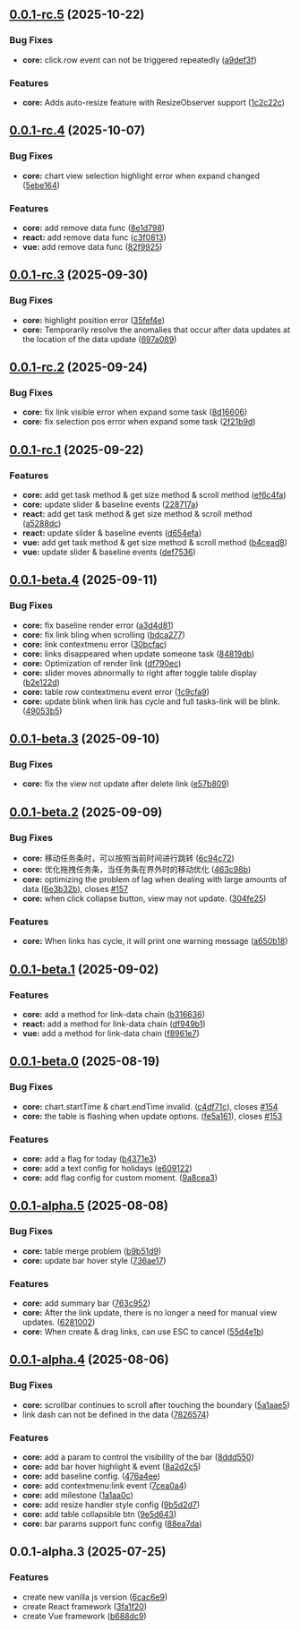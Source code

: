## [0.0.1-rc.5](https://github.com/xpyjs/gantt/compare/v0.0.1-rc.4...v0.0.1-rc.5) (2025-10-22)


### Bug Fixes

* **core:** click.row event can not be triggered repeatedly ([a9def3f](https://github.com/xpyjs/gantt/commit/a9def3f5b77de9dd38dd3520cde222d917982a13))


### Features

* **core:** Adds auto-resize feature with ResizeObserver support ([1c2c22c](https://github.com/xpyjs/gantt/commit/1c2c22cc623c49b532fe48f197fc4f6c8da561ba))



## [0.0.1-rc.4](https://github.com/xpyjs/gantt/compare/v0.0.1-rc.3...v0.0.1-rc.4) (2025-10-07)


### Bug Fixes

* **core:** chart view selection highlight error when expand changed ([5ebe164](https://github.com/xpyjs/gantt/commit/5ebe164766a1aae6732b3e0c045ae003ac3ffed7))


### Features

* **core:** add remove data func ([8e1d798](https://github.com/xpyjs/gantt/commit/8e1d798fbb042cfb992dbbd6b42dd6a4664e6540))
* **react:** add remove data func ([c3f0813](https://github.com/xpyjs/gantt/commit/c3f0813087e68404be4edb7b4dba219e5bb5391f))
* **vue:** add remove data func ([82f9925](https://github.com/xpyjs/gantt/commit/82f992565cd8acda1de81f1db689c19139cccd39))



## [0.0.1-rc.3](https://github.com/xpyjs/gantt/compare/v0.0.1-rc.2...v0.0.1-rc.3) (2025-09-30)


### Bug Fixes

* **core:** highlight position error ([35fef4e](https://github.com/xpyjs/gantt/commit/35fef4eb434f3ae1ad6aa3bec81ff349d0214ad2))
* **core:** Temporarily resolve the anomalies that occur after data updates at the location of the data update ([697a089](https://github.com/xpyjs/gantt/commit/697a08916a26d496a00d13a06af7a2422b63b8b5))



## [0.0.1-rc.2](https://github.com/xpyjs/gantt/compare/v0.0.1-rc.1...v0.0.1-rc.2) (2025-09-24)


### Bug Fixes

* **core:** fix link visible error when expand some task ([8d16606](https://github.com/xpyjs/gantt/commit/8d16606af9c0bd372037244832f1403afe9d7092))
* **core:** fix selection pos error when expand some task ([2f21b9d](https://github.com/xpyjs/gantt/commit/2f21b9da241b9cd334e8fa9486e45154a4aa5a21))



## [0.0.1-rc.1](https://github.com/xpyjs/gantt/compare/v0.0.1-beta.4...v0.0.1-rc.1) (2025-09-22)


### Features

* **core:** add get task method & get size method & scroll method ([ef6c4fa](https://github.com/xpyjs/gantt/commit/ef6c4fa156dc10a6fea2e9b6755866f5a7217d4b))
* **core:** update slider & baseline events ([228717a](https://github.com/xpyjs/gantt/commit/228717a0a5a558fc9becbb508154e615ace28589))
* **react:** add get task method & get size method & scroll method ([a5288dc](https://github.com/xpyjs/gantt/commit/a5288dcc6228edf6f8773b2619e944c6efd03b38))
* **react:** update slider & baseline events ([d654efa](https://github.com/xpyjs/gantt/commit/d654efad86d2d26e2a82735eea1cf96173ab2789))
* **vue:** add get task method & get size method & scroll method ([b4cead8](https://github.com/xpyjs/gantt/commit/b4cead8cc87be17ccea1f27f80fafbc83f9c55be))
* **vue:** update slider & baseline events ([def7536](https://github.com/xpyjs/gantt/commit/def753653e8e0463e6b6274d108e48bf2c2bbcaf))



## [0.0.1-beta.4](https://github.com/xpyjs/gantt/compare/v0.0.1-beta.3...v0.0.1-beta.4) (2025-09-11)


### Bug Fixes

* **core:** fix baseline render error ([a3d4d81](https://github.com/xpyjs/gantt/commit/a3d4d819af4937233ca23b4aee4665634a075af5))
* **core:** fix link bling when scrolling ([bdca277](https://github.com/xpyjs/gantt/commit/bdca27781f88c8ff56f3923b010b5f1df18faebc))
* **core:** link contextmenu error ([30bcfac](https://github.com/xpyjs/gantt/commit/30bcfac1be464dd3b47b3ea419d4df4265f3879c))
* **core:** links disappeared when update someone task ([84819db](https://github.com/xpyjs/gantt/commit/84819dbbc2b2d840d8179dbbee83edcafff9a207))
* **core:** Optimization of render link ([df790ec](https://github.com/xpyjs/gantt/commit/df790ec5458e4eac543e16112ab1f307c440577a))
* **core:** slider moves abnormally to right after toggle table display ([b2e122d](https://github.com/xpyjs/gantt/commit/b2e122de74c8a5380a19ecfdaa2a477e688bd1c0))
* **core:** table row contextmenu event error ([1c9cfa9](https://github.com/xpyjs/gantt/commit/1c9cfa98e862cca200ef36384f41b7fe671fe2f6))
* **core:** update blink when link has cycle and full tasks-link will be blink. ([49053b5](https://github.com/xpyjs/gantt/commit/49053b52396c4be4a8714ce4edbd876ccd90e403))



## [0.0.1-beta.3](https://github.com/xpyjs/gantt/compare/v0.0.1-beta.2...v0.0.1-beta.3) (2025-09-10)


### Bug Fixes

* **core:** fix the view not update after delete link ([e57b809](https://github.com/xpyjs/gantt/commit/e57b809d19572a7d733766375a801c52dc193719))



## [0.0.1-beta.2](https://github.com/xpyjs/gantt/compare/v0.0.1-beta.1...v0.0.1-beta.2) (2025-09-09)


### Bug Fixes

* **core:** 移动任务条时，可以按照当前时间进行跳转 ([6c94c72](https://github.com/xpyjs/gantt/commit/6c94c7288e3b8ff7bf886e3cb03af98d818ab8e6))
* **core:** 优化拖拽任务条，当任务条在界外时的移动优化 ([463c98b](https://github.com/xpyjs/gantt/commit/463c98b9f2ad108fb7fbb414acf1b30d64bb5921))
* **core:** optimizing the problem of lag when dealing with large amounts of data ([6e3b32b](https://github.com/xpyjs/gantt/commit/6e3b32b3067cfaf24b51fe26fd66f754d0fd0ee4)), closes [#157](https://github.com/xpyjs/gantt/issues/157)
* **core:** when click collapse button, view may not update. ([304fe25](https://github.com/xpyjs/gantt/commit/304fe25dadb4e8e796a75836bb2cf6c1e96867e4))


### Features

* **core:** When links has cycle, it will print one warning message ([a650b18](https://github.com/xpyjs/gantt/commit/a650b1882333ff8bcba92035cc06249265c11209))



## [0.0.1-beta.1](https://github.com/xpyjs/gantt/compare/v0.0.1-beta.0...v0.0.1-beta.1) (2025-09-02)


### Features

* **core:** add a method for link-data chain ([b316636](https://github.com/xpyjs/gantt/commit/b316636c80d0165277a2ae8d22f020c48fd2c9da))
* **react:** add a method for link-data chain ([df949b1](https://github.com/xpyjs/gantt/commit/df949b1ae7b4f52eef972b1f7d5d5889a316c227))
* **vue:** add a method for link-data chain ([f8961e7](https://github.com/xpyjs/gantt/commit/f8961e70ff62578172dfd8ed89fe8091d7dbfdb2))



## [0.0.1-beta.0](https://github.com/xpyjs/gantt/compare/v0.0.1-alpha.5...v0.0.1-beta.0) (2025-08-19)


### Bug Fixes

* **core:** chart.startTime & chart.endTime invalid. ([c4df71c](https://github.com/xpyjs/gantt/commit/c4df71c8796580562b59329bef0bdb7352f48504)), closes [#154](https://github.com/xpyjs/gantt/issues/154)
* **core:** the table is flashing when update options. ([fe5a161](https://github.com/xpyjs/gantt/commit/fe5a1613e3b6399790cbf4aac9aa077314832b1f)), closes [#153](https://github.com/xpyjs/gantt/issues/153)


### Features

* **core:** add a flag for today ([b4371e3](https://github.com/xpyjs/gantt/commit/b4371e3d09348571cf859130f74e20cc4438d7d4))
* **core:** add a text config for holidays ([e609122](https://github.com/xpyjs/gantt/commit/e60912223265bb8181cbdca4337be8a536b96639))
* **core:** add flag config for custom moment. ([9a8cea3](https://github.com/xpyjs/gantt/commit/9a8cea3e6b0feeb0f3947e2f46468a35cfd4eed2))



## [0.0.1-alpha.5](https://github.com/xpyjs/gantt/compare/v0.0.1-alpha.4...v0.0.1-alpha.5) (2025-08-08)


### Bug Fixes

* **core:** table merge problem ([b9b51d9](https://github.com/xpyjs/gantt/commit/b9b51d95fe469f132d1132096172b2434ecc38ad))
* **core:** update bar hover style ([736ae17](https://github.com/xpyjs/gantt/commit/736ae176e360a791c35e71b258353743c16c73ab))


### Features

* **core:** add summary bar ([763c952](https://github.com/xpyjs/gantt/commit/763c9524af0252420af89e33ab29e3c8a6aacf5e))
* **core:** After the link update, there is no longer a need for manual view updates. ([6281002](https://github.com/xpyjs/gantt/commit/628100204b79ef6025f3773339fc5136307dc04a))
* **core:** When create & drag links, can use ESC to cancel ([55d4e1b](https://github.com/xpyjs/gantt/commit/55d4e1b6872554ec3a265af1502a218631d12b29))



## [0.0.1-alpha.4](https://github.com/xpyjs/gantt/compare/v0.0.1-alpha.3...v0.0.1-alpha.4) (2025-08-06)


### Bug Fixes

* **core:** scrollbar continues to scroll after touching the boundary ([5a1aae5](https://github.com/xpyjs/gantt/commit/5a1aae54493514998d64977df1d89efd1eb520f0))
* link dash can not be defined in the data ([7826574](https://github.com/xpyjs/gantt/commit/7826574720c2a08456467f4be67bac251ea268ac))


### Features

* **core:** add a param to control the visibility of the bar ([8ddd550](https://github.com/xpyjs/gantt/commit/8ddd550d5d73e978e7162544210e97bb030e4f48))
* **core:** add bar hover highlight & event ([8a2d2c5](https://github.com/xpyjs/gantt/commit/8a2d2c5a1d3cb831e256cfab3680c2c4247e6dc5))
* **core:** add baseline config. ([476a4ee](https://github.com/xpyjs/gantt/commit/476a4ee194a72d6244c74812007598beb4732dbe))
* **core:** add contextmenu:link event ([7cea0a4](https://github.com/xpyjs/gantt/commit/7cea0a46cbcb4c022fd2efa1a817662d37a606f7))
* **core:** add milestone ([1a1aa0c](https://github.com/xpyjs/gantt/commit/1a1aa0c39ff8f996f3343f137f1c75c1990eab21))
* **core:** add resize handler style config ([9b5d2d7](https://github.com/xpyjs/gantt/commit/9b5d2d7988eb48193de3adbf1e420b3d153cf4c9))
* **core:** add table collapsible btn ([9e5d643](https://github.com/xpyjs/gantt/commit/9e5d6437c60e9ee51fb727f01b271c5f0d610fa2))
* **core:** bar params support func config ([88ea7da](https://github.com/xpyjs/gantt/commit/88ea7da8d48a997c285525862992738752f0fbdf))



## 0.0.1-alpha.3 (2025-07-25)


### Features

* create new vanilla js version ([6cac6e9](https://github.com/xpyjs/gantt/commit/6cac6e968f4ed7aa0c18f10568ec45d56e7b34a1))
* create React framework ([3fa1f20](https://github.com/xpyjs/gantt/commit/3fa1f20ca17131f113a9093e5a276a7e3bce88e9))
* create Vue framework ([b688dc9](https://github.com/xpyjs/gantt/commit/b688dc9e9432089df1ff2665f31fc049c4381036))



